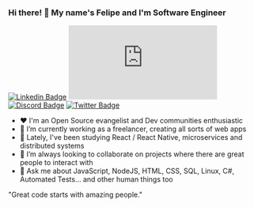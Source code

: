### Hi there! 👋 My name's Felipe and I'm Software Engineer
[![Linkedin Badge](https://img.shields.io/badge/-felipeasandrade-0073b1?style=flat-rounded-square&logo=Linkedin&logoColor=white&link=https://www.linkedin.com/in/felipeasandrade)](https://www.linkedin.com/in/felipeasandrade)
[![Gmail Badge](https://img.shields.io/badge/--white?style=social&label=&#847;fasa.work@gmail.com&logo=Gmail&logoColor=c14438&link=mailto:fasa.work@gmail.com)](mailto:fasa.work@gmail.com)
[![Discord Badge](https://img.shields.io/badge/Felipe%20Andrade-1327-7289da?style=flat-rounded-square&logo=Discord&logoColor=7289da&labelColor=4f545c)](https://discord.com)
[![Twitter Badge](https://img.shields.io/twitter/follow/kaisensan?style=social)](https://twitter.com/kaisensan)

- ❤ I'm an Open Source evangelist and Dev communities enthusiastic
- 🔭 I’m currently working as a freelancer, creating all sorts of web apps
- 🌱 Lately, I've been studying React / React Native, microservices and distributed systems
- 👯 I’m always looking to collaborate on projects where there are great people to interact with
- 💬 Ask me about JavaScript, NodeJS, HTML, CSS, SQL, Linux, C#, Automated Tests... and other human things too

"Great code starts with amazing people."


<!--
**Kaisen-san/Kaisen-san** is a ✨ _special_ ✨ repository because its `README.md` (this file) appears on your GitHub profile.

Here are some ideas to get you started:

- 🔭 I’m currently working on ...
- 🌱 I’m currently learning ...
- 👯 I’m looking to collaborate on ...
- 🤔 I’m looking for help with ...
- 💬 Ask me about ...
- 📫 How to reach me: ...
- 😄 Pronouns: ...
- ⚡ Fun fact: ...
-->

